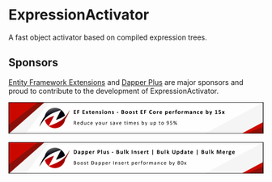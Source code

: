 # ExpressionActivator

A fast object activator based on compiled expression trees.

## Sponsors

[Entity Framework Extensions](https://entityframework-extensions.net/?utm_source=khellang&utm_medium=ExpressionActivator) and [Dapper Plus](https://dapper-plus.net/?utm_source=khellang&utm_medium=ExpressionActivator) are major sponsors and proud to contribute to the development of ExpressionActivator.

[![Entity Framework Extensions](https://raw.githubusercontent.com/khellang/khellang/refs/heads/master/.github/entity-framework-extensions-sponsor.png)](https://entityframework-extensions.net/bulk-insert?utm_source=khellang&utm_medium=ExpressionActivator)

[![Dapper Plus](https://raw.githubusercontent.com/khellang/khellang/refs/heads/master/.github/dapper-plus-sponsor.png)](https://dapper-plus.net/bulk-insert?utm_source=khellang&utm_medium=ExpressionActivator)

